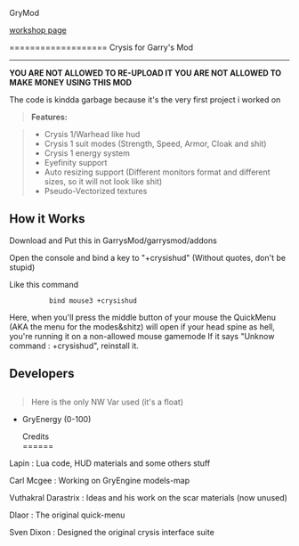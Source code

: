 GryMod

[workshop page](https://steamcommunity.com/sharedfiles/filedetails/?id=153963150)

===================
Crysis for Garry's Mod

----------
           
**YOU ARE NOT ALLOWED TO RE-UPLOAD IT**
**YOU ARE NOT ALLOWED TO MAKE MONEY USING THIS MOD**


The code is kindda garbage because it's the very first project i worked on
           
           
> **Features:**

> - Crysis 1/Warhead like hud
> - Crysis 1 suit modes (Strength, Speed, Armor, Cloak and shit)
> - Crysis 1 energy system
> - Eyefinity support
> - Auto resizing support (Different monitors format and different sizes, so it will not look like shit)
> - Pseudo-Vectorized textures

           
How it Works 
-------------
         
Download and Put this in GarrysMod/garrysmod/addons

Open the console and bind a key to "+crysishud"  (Without quotes, don't be stupid)

Like this command
        
              bind mouse3 +crysishud          

Here, when you'll press the middle button of your mouse the QuickMenu (AKA the menu for the modes&shitz) will open
if your head spine as hell, you're running it on a non-allowed mouse gamemode
If it says "Unknow command : +crysishud", reinstall it.
    
         
         
Developers       
-------------

##
>Here is the only NW Var used (it's a float)

* GryEnergy (0-100)




         
         
         
         
  
		
		
  Credits     
======

Lapin : Lua code, HUD materials and some others stuff

Carl Mcgee : Working on GryEngine models-map 

Vuthakral Darastrix : Ideas and his work on the scar materials (now unused)

Dlaor : The original quick-menu

Sven Dixon :  Designed the original crysis interface suite
